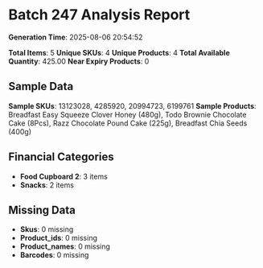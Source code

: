 # Batch 247 Analysis Report

**Generation Time**: 2025-08-06 20:54:52

**Total Items**: 5
**Unique SKUs**: 4
**Unique Products**: 4
**Total Available Quantity**: 425.00
**Near Expiry Products**: 0

## Sample Data
**Sample SKUs**: 13123028, 4285920, 20994723, 6199761
**Sample Products**: Breadfast Easy Squeeze Clover Honey (480g), Todo Brownie Chocolate Cake (8Pcs), Razz Chocolate Pound Cake (225g), Breadfast Chia Seeds (400g)

## Financial Categories
- **Food Cupboard 2**: 3 items
- **Snacks**: 2 items

## Missing Data
- **Skus**: 0 missing
- **Product_ids**: 0 missing
- **Product_names**: 0 missing
- **Barcodes**: 0 missing
